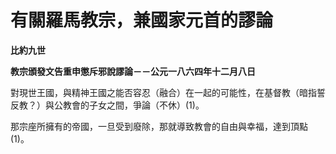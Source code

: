 # 有關羅馬教宗，兼國家元首的謬論


**比約九世**

**教宗頒發文告重申懲斥邪說謬論－－公元一八六四年十二月八日**





對現世王國，與精神王國之能否容忍（融合）在一起的可能性，在基督教（暗指誓反教？）與公教會的子女之間，爭論（不休）(1)。

那宗座所擁有的帝國，一旦受到廢除，那就導致教會的自由與幸福，達到頂點(1)。

